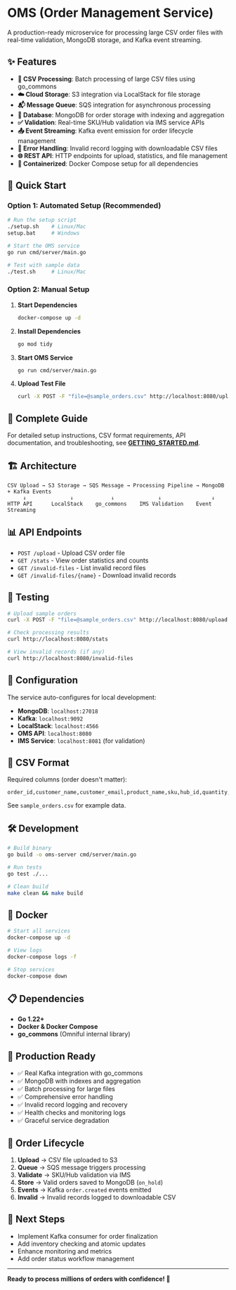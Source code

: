 # OMS (Order Management Service)

A production-ready microservice for processing large CSV order files with real-time validation, MongoDB storage, and Kafka event streaming.

## ✨ Features

- **📁 CSV Processing**: Batch processing of large CSV files using go_commons
- **☁️ Cloud Storage**: S3 integration via LocalStack for file storage
- **📬 Message Queue**: SQS integration for asynchronous processing
- **💾 Database**: MongoDB for order storage with indexing and aggregation
- **✅ Validation**: Real-time SKU/Hub validation via IMS service APIs
- **📤 Event Streaming**: Kafka event emission for order lifecycle management
- **🚨 Error Handling**: Invalid record logging with downloadable CSV files
- **🌐 REST API**: HTTP endpoints for upload, statistics, and file management
- **🐳 Containerized**: Docker Compose setup for all dependencies

## 🚀 Quick Start

### Option 1: Automated Setup (Recommended)

```bash
# Run the setup script
./setup.sh    # Linux/Mac
setup.bat     # Windows

# Start the OMS service
go run cmd/server/main.go

# Test with sample data
./test.sh     # Linux/Mac
```

### Option 2: Manual Setup

1. **Start Dependencies**
   ```bash
   docker-compose up -d
   ```

2. **Install Dependencies**
   ```bash
   go mod tidy
   ```

3. **Start OMS Service**
   ```bash
   go run cmd/server/main.go
   ```

4. **Upload Test File**
   ```bash
   curl -X POST -F "file=@sample_orders.csv" http://localhost:8080/upload
   ```

## 📖 Complete Guide

For detailed setup instructions, CSV format requirements, API documentation, and troubleshooting, see **[GETTING_STARTED.md](GETTING_STARTED.md)**.

## 🏗️ Architecture

```
CSV Upload → S3 Storage → SQS Message → Processing Pipeline → MongoDB + Kafka Events
     ↓              ↓            ↓              ↓                ↓
HTTP API      LocalStack    go_commons    IMS Validation    Event Streaming
```

## 📊 API Endpoints

- `POST /upload` - Upload CSV order file
- `GET /stats` - View order statistics and counts
- `GET /invalid-files` - List invalid record files
- `GET /invalid-files/{name}` - Download invalid records

## 🧪 Testing

```bash
# Upload sample orders
curl -X POST -F "file=@sample_orders.csv" http://localhost:8080/upload

# Check processing results
curl http://localhost:8080/stats

# View invalid records (if any)
curl http://localhost:8080/invalid-files
```

## 🔧 Configuration

The service auto-configures for local development:
- **MongoDB**: `localhost:27018`
- **Kafka**: `localhost:9092`
- **LocalStack**: `localhost:4566`
- **OMS API**: `localhost:8080`
- **IMS Service**: `localhost:8081` (for validation)

## 📝 CSV Format

Required columns (order doesn't matter):
```csv
order_id,customer_name,customer_email,product_name,sku,hub_id,quantity,unit_price,total_amount,order_date,shipping_address
```

See `sample_orders.csv` for example data.

## 🛠️ Development

```bash
# Build binary
go build -o oms-server cmd/server/main.go

# Run tests
go test ./...

# Clean build
make clean && make build
```

## 🐳 Docker

```bash
# Start all services
docker-compose up -d

# View logs
docker-compose logs -f

# Stop services
docker-compose down
```

## 📋 Dependencies

- **Go 1.22+**
- **Docker & Docker Compose**
- **go_commons** (Omniful internal library)

## 🎯 Production Ready

- ✅ Real Kafka integration with go_commons
- ✅ MongoDB with indexes and aggregation
- ✅ Batch processing for large files
- ✅ Comprehensive error handling
- ✅ Invalid record logging and recovery
- ✅ Health checks and monitoring logs
- ✅ Graceful service degradation

## 🔄 Order Lifecycle

1. **Upload** → CSV file uploaded to S3
2. **Queue** → SQS message triggers processing
3. **Validate** → SKU/Hub validation via IMS
4. **Store** → Valid orders saved to MongoDB (`on_hold`)
5. **Events** → Kafka `order.created` events emitted
6. **Invalid** → Invalid records logged to downloadable CSV

## 🚀 Next Steps

- Implement Kafka consumer for order finalization
- Add inventory checking and atomic updates
- Enhance monitoring and metrics
- Add order status workflow management

---

**Ready to process millions of orders with confidence! 🎉**
